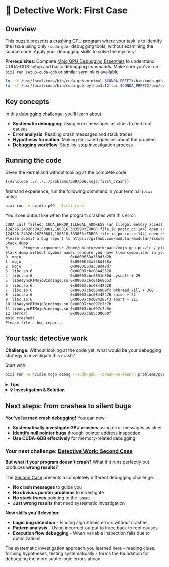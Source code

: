 # 🧐 Detective Work: First Case

## Overview

This puzzle presents a crashing GPU program where your task is to identify the issue using only `(cuda-gdb)` debugging tools, without examining the source code. Apply your debugging skills to solve the mystery!

**Prerequisites**: Complete [Mojo GPU Debugging Essentials](./essentials.md) to understand CUDA-GDB setup and basic debugging commands. Make sure you've run `pixi run setup-cuda-gdb` or similar symlink is available

```bash
ln -sf /usr/local/cuda/bin/cuda-gdb-minimal $CONDA_PREFIX/bin/cuda-gdb-minimal
ln -sf /usr/local/cuda/bin/cuda-gdb-python3.12-tui $CONDA_PREFIX/bin/cuda-gdb-python3.12-tui
```

## Key concepts

In this debugging challenge, you'll learn about:

- **Systematic debugging**: Using error messages as clues to find root causes
- **Error analysis**: Reading crash messages and stack traces
- **Hypothesis formation**: Making educated guesses about the problem
- **Debugging workflow**: Step-by-step investigation process

## Running the code

Given the kernel and without looking at the complete code

```mojo
{{#include ../../../problems/p09/p09.mojo:first_crash}}
```

firsthand experience, run the following command in your terminal (`pixi` only):

```bash
pixi run -e nvidia p09 --first-case
```

You'll see output like when the program crashes with this error:

```txt
CUDA call failed: CUDA_ERROR_ILLEGAL_ADDRESS (an illegal memory access was encountered)
[24326:24326:20250801,180816.333593:ERROR file_io_posix.cc:144] open /sys/devices/system/cpu/cpu0/cpufreq/scaling_cur_freq: No such file or directory (2)
[24326:24326:20250801,180816.333653:ERROR file_io_posix.cc:144] open /sys/devices/system/cpu/cpu0/cpufreq/scaling_max_freq: No such file or directory (2)
Please submit a bug report to https://github.com/modular/modular/issues and include the crash backtrace along with all the relevant source codes.
Stack dump:
0.      Program arguments: /home/ubuntu/workspace/mojo-gpu-puzzles/.pixi/envs/default/bin/mojo problems/p09/p09.mojo
Stack dump without symbol names (ensure you have llvm-symbolizer in your PATH or set the environment var `LLVM_SYMBOLIZER_PATH` to point to it):
0  mojo                      0x0000653a338d3d2b
1  mojo                      0x0000653a338d158a
2  mojo                      0x0000653a338d48d7
3  libc.so.6                 0x00007cbc08442520
4  libc.so.6                 0x00007cbc0851e88d syscall + 29
5  libAsyncRTMojoBindings.so 0x00007cbc0ab68653
6  libc.so.6                 0x00007cbc08442520
7  libc.so.6                 0x00007cbc084969fc pthread_kill + 300
8  libc.so.6                 0x00007cbc08442476 raise + 22
9  libc.so.6                 0x00007cbc084287f3 abort + 211
10 libAsyncRTMojoBindings.so 0x00007cbc097c7c7b
11 libAsyncRTMojoBindings.so 0x00007cbc097c7c9e
12 (error)                   0x00007cbb5c00600f
mojo crashed!
Please file a bug report.
```

## Your task: detective work

**Challenge**: Without looking at the code yet, what would be your debugging strategy to investigate this crash?

Start with:

```bash
pixi run -e nvidia mojo debug --cuda-gdb --break-on-launch problems/p09/p09.mojo --first-case
```

<details>
<summary><strong>Tips</strong></summary>

<div class="solution-tips">

1. **Read the crash message carefully** - `CUDA_ERROR_ILLEGAL_ADDRESS` means the GPU tried to access invalid memory
2. **Check the breakpoint information** - Look at the function parameters shown when CUDA-GDB stops
3. **Inspect all pointers systematically** - Use `print` to examine each pointer parameter
4. **Look for suspicious addresses** - Valid GPU addresses are typically large hex numbers (what does `0x0` mean?)
5. **Test memory access** - Try accessing the data through each pointer to see which one fails
6. **Apply the systematic approach** - Like a detective, follow the evidence from symptom to root cause
7. **Compare valid vs invalid patterns** - If one pointer works and another doesn't, focus on the broken one

</div>
</details>

<details class="solution-details">
<summary><strong>💡 Investigation & Solution</strong></summary>

<div class="solution-explanation">

## Step-by-Step Investigation with CUDA-GDB

### Launch the Debugger

```bash
pixi run -e nvidia mojo debug --cuda-gdb --break-on-launch problems/p09/p09.mojo --first-case
```

### Examine the Breakpoint Information

When CUDA-GDB stops, it immediately shows valuable clues:

```
(cuda-gdb) run
CUDA thread hit breakpoint, p09_add_10_... (result=0x302000000, input=0x0)
    at /home/ubuntu/workspace/mojo-gpu-puzzles/problems/p09/p09.mojo:31
31          i = thread_idx.x
```

**🔍 First Clue**: The function signature shows `(result=0x302000000, input=0x0)`

- `result` has a valid GPU memory address
- `input` is `0x0` - this is a null pointer!

### Systematic variable inspection

```
(cuda-gdb) next
32          result[i] = input[i] + 10.0
(cuda-gdb) print i
$1 = 0
(cuda-gdb) print result
$2 = (!pop.scalar<f32> * @register) 0x302000000
(cuda-gdb) print input
$3 = (!pop.scalar<f32> * @register) 0x0
```

**Evidence Gathering**:

- ✅ Thread index `i=0` is valid
- ✅ Result pointer `0x302000000` is a proper GPU address
- ❌ Input pointer `0x0` is null

### Confirm the Problem

```
(cuda-gdb) print input[i]
Cannot access memory at address 0x0
```

**Smoking Gun**: Cannot access memory at null address - this confirms the crash cause!

## Root cause analysis

**The Problem**: Now if we look at the [code](../../../problems/p09/p09.mojo) for `--first-crash`, we see that the host code creates a null pointer instead of allocating proper GPU memory:

```mojo
input_ptr = UnsafePointer[Scalar[dtype]]()  # Creates NULL pointer!
```

**Why This Crashes**:

1. `UnsafePointer[Scalar[dtype]]()` creates an uninitialized pointer (null)
2. This null pointer gets passed to the GPU kernel
3. When kernel tries `input[i]`, it dereferences null → `CUDA_ERROR_ILLEGAL_ADDRESS`

## The fix

Replace null pointer creation with proper buffer allocation:

```mojo
# Wrong: Creates null pointer
input_ptr = UnsafePointer[Scalar[dtype]]()

# Correct: Allocates and initialize actual GPU memory for safe processing
input_buf = ctx.enqueue_create_buffer[dtype](SIZE).enqueue_fill(0)
```

## Key debugging lessons

**Pattern Recognition**:

- `0x0` addresses are always null pointers
- Valid GPU addresses are large hex numbers (e.g., `0x302000000`)

**Debugging Strategy**:

1. **Read crash messages** - They often hint at the problem type
2. **Check function parameters** - CUDA-GDB shows them at breakpoint entry
3. **Inspect all pointers** - Compare addresses to identify null/invalid ones
4. **Test memory access** - Try dereferencing suspicious pointers
5. **Trace back to allocation** - Find where the problematic pointer was created

**💡 Key Insight**: This type of null pointer bug is extremely common in GPU programming. The systematic CUDA-GDB investigation approach you learned here applies to debugging many other GPU memory issues, race conditions, and kernel crashes.

</div>
</details>

## Next steps: from crashes to silent bugs

**You've learned crash debugging!** You can now:

- **Systematically investigate GPU crashes** using error messages as clues
- **Identify null pointer bugs** through pointer address inspection
- **Use CUDA-GDB effectively** for memory-related debugging

### Your next challenge: [Detective Work: Second Case](./second_case.md)

**But what if your program doesn't crash?** What if it runs perfectly but produces **wrong results**?

The [Second Case](./second_case.md) presents a completely different debugging challenge:

- **No crash messages** to guide you
- **No obvious pointer problems** to investigate
- **No stack traces** pointing to the issue
- **Just wrong results** that need systematic investigation

**New skills you'll develop:**

- **Logic bug detection** - Finding algorithmic errors without crashes
- **Pattern analysis** - Using incorrect output to trace back to root causes
- **Execution flow debugging** - When variable inspection fails due to optimizations

The systematic investigation approach you learned here - reading clues, forming hypotheses, testing systematically - forms the foundation for debugging the more subtle logic errors ahead.
